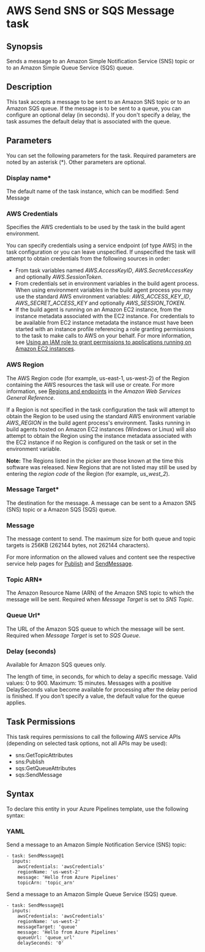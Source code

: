 # AWS Send SNS or SQS Message task<a name="send-message"></a>

## Synopsis<a name="synopsis"></a>

Sends a message to an Amazon Simple Notification Service \(SNS\) topic or to an Amazon Simple Queue Service \(SQS\) queue\.

## Description<a name="description"></a>

This task accepts a message to be sent to an Amazon SNS topic or to an Amazon SQS queue\. If the message is to be sent to a queue, you can configure an optional delay \(in seconds\)\. If you don't specify a delay, the task assumes the default delay that is associated with the queue\.

## Parameters<a name="parameters"></a>

You can set the following parameters for the task\. Required parameters are noted by an asterisk \(\*\)\. Other parameters are optional\.

### Display name\*<a name="display-name"></a>

The default name of the task instance, which can be modified: Send Message

### AWS Credentials<a name="aws-credentials"></a>

Specifies the AWS credentials to be used by the task in the build agent environment\.

You can specify credentials using a service endpoint \(of type AWS\) in the task configuration or you can leave unspecified\. If unspecified the task will attempt to obtain credentials from the following sources in order:
+ From task variables named *AWS\.AccessKeyID*, *AWS\.SecretAccessKey* and optionally *AWS\.SessionToken*\.
+ From credentials set in environment variables in the build agent process\. When using environment variables in the build agent process you may use the standard AWS environment variables: *AWS\_ACCESS\_KEY\_ID*, *AWS\_SECRET\_ACCESS\_KEY* and optionally *AWS\_SESSION\_TOKEN*\.
+ If the build agent is running on an Amazon EC2 instance, from the instance metadata associated with the EC2 instance\. For credentials to be available from EC2 instance metadata the instance must have been started with an instance profile referencing a role granting permissions to the task to make calls to AWS on your behalf\. For more information, see [Using an IAM role to grant permissions to applications running on Amazon EC2 instances](https://docs.aws.amazon.com/IAM/latest/UserGuide/id_roles_use_switch-role-ec2.html)\.

### AWS Region<a name="aws-region"></a>

The AWS Region code \(for example, us\-east\-1, us\-west\-2\) of the Region containing the AWS resources the task will use or create\. For more information, see [Regions and endpoints](https://docs.aws.amazon.com/general/latest/gr/rande.html) in the *Amazon Web Services General Reference*\.

If a Region is not specified in the task configuration the task will attempt to obtain the Region to be used using the standard AWS environment variable *AWS\_REGION* in the build agent process's environment\. Tasks running in build agents hosted on Amazon EC2 instances \(Windows or Linux\) will also attempt to obtain the Region using the instance metadata associated with the EC2 instance if no Region is configured on the task or set in the environment variable\.

 **Note:** The Regions listed in the picker are those known at the time this software was released\. New Regions that are not listed may still be used by entering the *region code* of the Region \(for example, *us\_west\_2*\)\.

### Message Target\*<a name="message-target"></a>

The destination for the message\. A message can be sent to a Amazon SNS \(SNS\) topic or a Amazon SQS \(SQS\) queue\.

### Message<a name="message"></a>

The message content to send\. The maximum size for both queue and topic targets is 256KB \(262144 bytes, not 262144 characters\)\.

For more information on the allowed values and content see the respective service help pages for [Publish](https://docs.aws.amazon.com/sns/latest/api/API_Publish.html) and [SendMessage](https://docs.aws.amazon.com/AWSSimpleQueueService/latest/APIReference/API_SendMessage.html)\.

### Topic ARN\*<a name="topic-arn"></a>

The Amazon Resource Name \(ARN\) of the Amazon SNS topic to which the message will be sent\. Required when *Message Target* is set to *SNS Topic*\.

### Queue Url\*<a name="queue-url"></a>

The URL of the Amazon SQS queue to which the message will be sent\. Required when *Message Target* is set to *SQS Queue*\.

### Delay \(seconds\)<a name="delay-seconds"></a>

Available for Amazon SQS queues only\.

The length of time, in seconds, for which to delay a specific message\. Valid values: 0 to 900\. Maximum: 15 minutes\. Messages with a positive DelaySeconds value become available for processing after the delay period is finished\. If you don't specify a value, the default value for the queue applies\.

## Task Permissions<a name="task-permissions"></a>

This task requires permissions to call the following AWS service APIs \(depending on selected task options, not all APIs may be used\):
+ sns:GetTopicAttributes
+ sns:Publish
+ sqs:GetQueueAttributes
+ sqs:SendMessage

## Syntax<a name="aws-properties-aws-send-messsage-syntax"></a>

To declare this entity in your Azure Pipelines template, use the following syntax:

### YAML<a name="aws-send-message-syntax.yaml"></a> 
Send a message to an Amazon Simple Notification Service (SNS) topic:
```
- task: SendMessage@1
  inputs:
    awsCredentials: 'awsCredentials'
    regionName: 'us-west-2'
    message: 'Hello from Azure Pipelines'
    topicArn: 'topic_arn'
```

Send a message to an Amazon Simple Queue Service (SQS) queue.
```
- task: SendMessage@1
  inputs:
    awsCredentials: 'awsCredentials'
    regionName: 'us-west-2'
    messageTarget: 'queue'
    message: 'Hello from Azure Pipelines'
    queueUrl: 'queue_url'
    delaySeconds: '0'
```